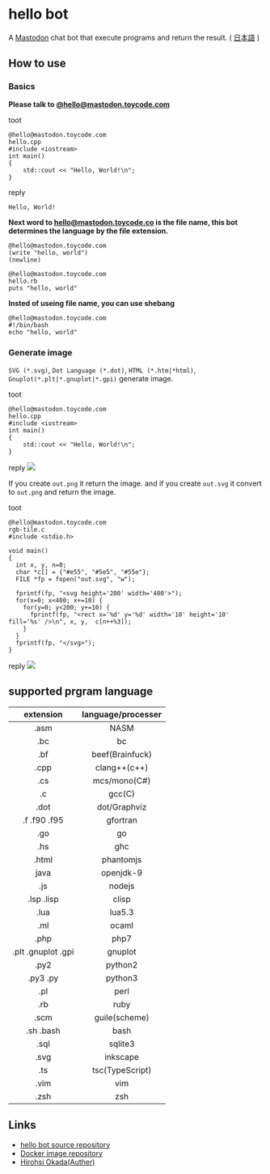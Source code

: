 

# hello bot

A [Mastodon](https://github.com/tootsuite/mastodon) chat bot that execute programs and return the result.
( [日本語](https://hiroshiokada.github.io/hello-bot/index-j.html) )

## How to use

### Basics

__Please talk to [@hello@mastodon.toycode.com](https://mastodon.toycode.com/@hello)__


toot
```
@hello@mastodon.toycode.com
hello.cpp
#include <iostream>
int main()
{
    std::cout << "Hello, World!\n";
}
```

reply
```
Hello, World!
```

__Next word to hello@mastodon.toycode.co is the file name, this bot determines the language by the file extension.__

```
@hello@mastodon.toycode.com
(write "hello, world")
(newline)
```

```
@hello@mastodon.toycode.com
hello.rb
puts "hello, world"
```

__Insted of useing file name, you can use shebang__

```
@hello@mastodon.toycode.com
#!/bin/bash
echo "hello, world"
```

### Generate image

`SVG (*.svg)`, `Dot Language (*.dot)`, `HTML (*.htm|*html)`, `Gnuplot(*.plt|*.gnuplot|*.gpi)` generate image.

toot
```
@hello@mastodon.toycode.com
hello.cpp
#include <iostream>
int main()
{
    std::cout << "Hello, World!\n";
}
```
reply
<img src="https://hiroshiokada.github.io/hello-bot/hello.png" />


If you create `out.png` it return the image.
and if you create `out.svg` it convert to `out.png` and return the image.

toot
```
@hello@mastodon.toycode.com
rgb-tile.c
#include <stdio.h>

void main()
{
  int x, y, n=0;
  char *c[] = {"#e55", "#5e5", "#55e"};
  FILE *fp = fopen("out.svg", "w");

  fprintf(fp, "<svg height='200' width='400'>");
  for(x=0; x<400; x+=10) {
    for(y=0; y<200; y+=10) {
      fprintf(fp, "<rect x='%d' y='%d' width='10' height='10' fill='%s' />\n", x, y,  c[n++%3]);
    }
  }
  fprintf(fp, "</svg>");
}
```

reply
<img src="https://hiroshiokada.github.io/hello-bot/rgb-tile.png" />

## supported prgram language

|extension |language/processer|
|:---:     |:---:            |
|.asm      | NASM            |
|.bc       | bc              |
|.bf       | beef(Brainfuck) |
|.cpp      | clang++(c++)    |
|.cs       | mcs/mono(C#)    |
|.c        | gcc(C)          |
|.dot      | dot/Graphviz    |
|.f .f90 .f95| gfortran    |
|.go       | go              |
|.hs       | ghc             |
|.html     | phantomjs       |
| java     | openjdk-9       |
|.js      | nodejs          |
|.lsp .lisp | clisp          |
|.lua     | lua5.3         |
|.ml      | ocaml          |
|.php     | php7           |
|.plt .gnuplot .gpi | gnuplot |
|.py2     | python2        |
|.py3 .py | python3         |
|.pl      | perl            |
|.rb      | ruby            |
|.scm     | guile(scheme)   |
|.sh .bash| bash            |
|.sql     | sqlite3         |
|.svg     | inkscape        |
|.ts      | tsc(TypeScript) |
|.vim     | vim             |
|.zsh     | zsh             |

## Links

* [hello bot source repository](https://github.com/HiroshiOkada/hello-bot)
* [Docker image repository](https://github.com/HiroshiOkada/bot-playground)
* [Hirohsi Okada(Auther)](http://hiroshi.toycode.com/)

